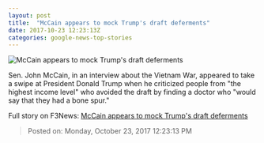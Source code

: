 ```yaml
---
layout: post
title:  "McCain appears to mock Trump's draft deferments"
date: 2017-10-23 12:23:13Z
categories: google-news-top-stories
---
```


![McCain appears to mock Trump's draft deferments](http://cdn.cnn.com/cnnnext/dam/assets/170925094559-john-mccain-cancer-60-minutes-super-tease.jpg)

Sen. John McCain, in an interview about the Vietnam War, appeared to take a swipe at President Donald Trump when he criticized people from "the highest income level" who avoided the draft by finding a doctor who "would say that they had a bone spur."


Full story on F3News: [McCain appears to mock Trump's draft deferments](http://www.f3nws.com/n/kGGFYE)

> Posted on: Monday, October 23, 2017 12:23:13 PM

